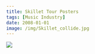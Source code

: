 ```yaml
---
title: Skillet Tour Posters
tags: [Music Industry]
date: 2008-01-01
image: /img/Skillet_collide.jpg
---
```



![](/img/COMP2.jpg)